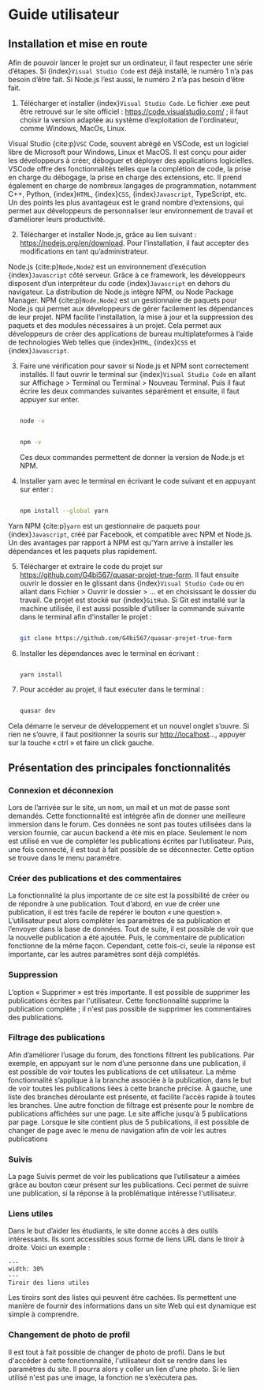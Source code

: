 # Guide utilisateur


## Installation et mise en route

Afin de pouvoir lancer le projet sur un ordinateur, il faut respecter une série d’étapes. Si {index}`Visual Studio Code` est déjà installé, le numéro 1 n’a pas besoin d’être fait. Si Node.js l’est aussi, le numéro 2 n’a pas besoin d’être fait.

1. Télécharger et installer {index}`Visual Studio Code`. Le fichier .exe peut être retrouvé sur le site officiel : <https://code.visualstudio.com/> ; il faut choisir la version adaptée au système d’exploitation de l'ordinateur, comme Windows, MacOs, Linux.

Visual Studio {cite:p}`VSC` Code, souvent abrégé en VSCode, est un logiciel libre de Microsoft pour Windows, Linux et MacOS. Il est conçu pour aider les développeurs à créer, déboguer et déployer des applications logicielles. VSCode offre des fonctionnalités telles que la complétion de code, la prise en charge du débogage, la prise en charge des extensions, etc. Il prend également en charge de nombreux langages de programmation, notamment C++, Python, {index}`HTML`, {index}`CSS`, {index}`Javascript`, TypeScript, etc. Un des points les plus avantageux est le grand nombre d’extensions, qui permet aux développeurs de personnaliser leur environnement de travail et d’améliorer leurs productivité.

2. Télécharger et installer Node.js, grâce au lien suivant : <https://nodejs.org/en/download>.
Pour l’installation, il faut accepter des modifications en tant qu’administrateur.

Node.js {cite:p}`Node,Node2` est un environnement d’exécution {index}`Javascript` côté serveur. Grâce à ce framework, les développeurs disposent d’un interpréteur du code {index}`Javascript` en dehors du navigateur. La distribution de Node.js intègre NPM, ou Node Package Manager. NPM {cite:p}`Node,Node2` est un gestionnaire de paquets pour Node.js qui permet aux développeurs de gérer facilement les dépendances de leur projet. NPM facilite l’installation, la mise à jour et la suppression des paquets et des modules nécessaires à un projet. Cela permet aux développeurs de créer des applications de bureau multiplateformes à l’aide de technologies Web telles que {index}`HTML`, {index}`CSS` et {index}`Javascript`.

3.	Faire une vérification pour savoir si Node.js et NPM sont correctement installés. Il faut ouvrir le terminal sur {index}`Visual Studio Code` en allant sur Affichage > Terminal ou Terminal > Nouveau Terminal. Puis il faut écrire les deux commandes suivantes séparément et ensuite, il faut appuyer sur enter. 

	```bash

	node -v

	```
	```bash

	npm -v

	```
	Ces deux commandes permettent de donner la version de Node.js et NPM.

4.	Installer yarn avec le terminal en écrivant le code suivant et en appuyant sur enter :
	```bash

	npm install --global yarn
	```

Yarn NPM {cite:p}`yarn` est un gestionnaire de paquets pour {index}`Javascript`, créé par Facebook, et compatible avec NPM et Node.js. Un des avantages par rapport à NPM est qu'Yarn arrive à installer les dépendances et les paquets plus rapidement. 

5. Télécharger et extraire le code du projet sur <https://github.com/G4bi567/quasar-projet-true-form>. Il faut ensuite ouvrir le dossier en le glissant dans {index}`Visual Studio Code` ou en allant dans Fichier > Ouvrir le dossier > ... et en choisissant le dossier du travail. Ce projet est stocké sur {index}`GitHub`. Si Git est installé sur la machine utilisée, il est aussi possible d'utiliser la commande suivante dans le terminal afin d'installer le projet :

	```bash

	git clone https://github.com/G4bi567/quasar-projet-true-form

	```

6.	Installer les dépendances avec le terminal en écrivant :
	```bash

	yarn install
	```


7.	Pour accéder au projet, il faut exécuter dans le terminal :
	
	```bash

	quasar dev
	```

Cela démarre le serveur de développement et un nouvel onglet s’ouvre. Si rien ne s’ouvre, il faut positionner la souris sur <http://localhost>..., appuyer sur la touche « ctrl » et faire un click gauche.


## Présentation des principales fonctionnalités 

### Connexion et déconnexion

Lors de l’arrivée sur le site, un nom, un mail et un mot de passe sont demandés. Cette fonctionnalité est intégrée afin de donner une meilleure immersion dans le forum. Ces données ne sont pas toutes utilisées dans la version fournie, car aucun backend a été mis en place. Seulement le nom est utilisé en vue de compléter les publications écrites par l’utilisateur. Puis, une fois connecté, il est tout à fait possible de se déconnecter. Cette option se trouve dans le menu paramètre.

### Créer des publications et des commentaires

La fonctionnalité la plus importante de ce site est la possibilité de créer ou de répondre à une publication. Tout d’abord, en vue de créer une publication, il est très facile de repérer le bouton « une question ». L’utilisateur peut alors compléter les paramètres de sa publication et l’envoyer dans la base de données. Tout de suite, il est possible de voir que la nouvelle publication a été ajoutée. Puis, le commentaire de publication fonctionne de la même façon. Cependant, cette fois-ci, seule la réponse est importante, car les autres paramètres sont déjà complétés. 

### Suppression

L’option « Supprimer » est très importante. Il est possible de supprimer les publications écrites par l'utilisateur. Cette fonctionnalité supprime la publication complète ; il n'est pas possible de supprimer les commentaires des publications.

### Filtrage des publications

Afin d’améliorer l’usage du forum, des fonctions filtrent les publications. Par exemple, en appuyant sur le nom d’une personne dans une publication, il est possible de voir toutes les publications de cet utilisateur. La même fonctionnalité s’applique à la branche associée à la publication, dans le but de voir toutes les publications liées à cette branche précise. À gauche, une liste des branches déroulante est présente, et facilite l’accès rapide à toutes les branches. Une autre fonction de filtrage est présente pour le nombre de publications affichées sur une page. Le site affiche jusqu'à 5 publications par page. Lorsque le site contient plus de 5 publications, il est possible de changer de page avec le menu de navigation afin de voir les autres publications

### Suivis

La page Suivis permet de voir les publications que l’utilisateur a aimées grâce au bouton cœur présent sur les publications. Ceci permet de suivre une publication, si la réponse à la problématique intéresse l'utilisateur.

### Liens utiles 

Dans le but d’aider les étudiants, le site donne accès à des outils intéressants. Ils sont accessibles sous forme de liens URL dans le tiroir à droite. Voici un exemple :

```{figure} figures/exemple_tiroir_liens.png
---
width: 30%
---
Tiroir des liens utiles
```

Les tiroirs sont des listes qui peuvent être cachées. Ils permettent une manière de fournir des informations dans un site Web qui est dynamique est simple à comprendre.
    

### Changement de photo de profil

Il est tout à fait possible de changer de photo de profil. Dans le but d'accéder à cette fonctionnalité, l'utilisateur doit se rendre dans les paramètres du site. Il pourra alors y coller un lien d'une photo. Si le lien utilisé n'est pas une image,  la fonction ne s’exécutera pas.


	
